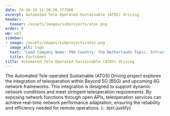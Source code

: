```yaml
---
date: 24-10-18 11:20:26.377960
excerpt: Automated Tele-Operated Sustainable (ATOS) driving
header:
  teaser: /assets/images/subprojects/atos.png
order: 6
wp: wp3
sidebar:
- image: /assets/images/subprojects/atos.png
  image_alt: logo
  text: 'Lead Company Name: TNO Country: The Netherlands Topic: Infrastructure, Transportation, Security & Safety'
  title: Factsheet
title: Automated Tele-Operated Sustainable (ATOS) driving
---
```

The Automated Tele-operated Sustainable (ATOS) Driving project explores the integration of teleoperation within Beyond 5G (B5G) and upcoming 6G network frameworks. This integration is designed to support dynamic network conditions and meet stringent teleoperation requirements. By exposing network functions through open APIs, teleoperation services can achieve real-time network performance adaptation, ensuring the reliability and efficiency needed for remote operations.
{: .text-justify}

